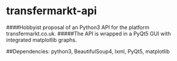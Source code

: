 transfermarkt-api
======

####Hobbyist proposal of an Python3 API for the platform transfermarkt.co.uk.
#####The API is wrapped in a PyQt5 GUI with integrated matplotlib graphs.

##Dependencies: python3, BeautifulSoup4, lxml, PyQt5, matplotlib
